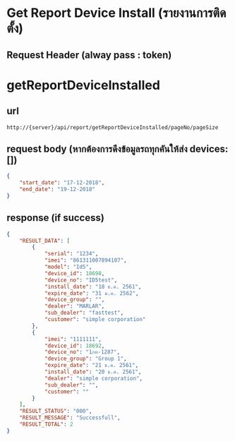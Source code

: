 # Get Report Device Install (รายงานการติดตั้ง)

## Request Header (alway pass : token)

# getReportDeviceInstalled

## url
    http://{server}/api/report/getReportDeviceInstalled/pageNo/pageSize

## request body (หากต้องการดึงข้อมูลรถทุกคันให้ส่ง devices:[])
```json
{
    "start_date": "17-12-2018",
    "end_date": "19-12-2018"
}

```

## response (if success)
```json
{
    "RESULT_DATA": [
        {
            "serial": "1234",
            "imei": "861311007894107",
            "model": "Id5",
            "device_id": 18698,
            "device_no": "ID5test",
            "install_date": "18 ธ.ค. 2561",
            "expire_date": "31 ม.ค. 2562",
            "device_group": "",
            "dealer": "MARLAR",
            "sub_dealer": "fasttest",
            "customer": "simple corporation"
        },
        {
            "imei": "1111111",
            "device_id": 18692,
            "device_no": "1กท-1287",
            "device_group": "Group 1",
            "expire_date": "21 ธ.ค. 2561",
            "install_date": "20 ธ.ค. 2561",
            "dealer": "simple corporation",
            "sub_dealer": "",
            "customer": ""
        }
    ],
    "RESULT_STATUS": "000",
    "RESULT_MESSAGE": "Successfull",
    "RESULT_TOTAL": 2
}
```